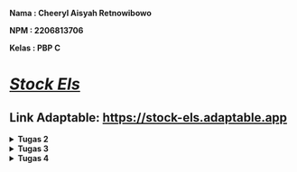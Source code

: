 **Nama    : Cheeryl Aisyah Retnowibowo**

**NPM     : 2206813706**

**Kelas   : PBP C**

# [*Stock Els*](https://stock-els.adaptable.app/main)

## Link Adaptable: https://stock-els.adaptable.app

<details>
<summary><b>Tugas 2</b></summary>

### 1. Jelaskan bagaimana cara kamu mengimplementasikan checklist secara step-by-step (bukan hanya sekadar mengikuti tutorial).
- [x] **Membuat sebuah proyek Django baru.**
    
    Diawali dengan pembuatan direktori lokal dengan nama sesuai dengan aplikasi yang diinginkan, yaitu `stock_els`. Setelah itu, buat dan aktifkan *virtual environment* pada direktori yang sama dengan tujuan agar *package* dan *dependencies* tidak bertabrakan dengan proyek lainnya dengan menggunakan perintah berikut:
    ```
    python -m venv env
    ```
    ```
    env\Scripts\activate.bat
    ```
    Langkah selanjutnya adalah buat file `requirements.txt`, tambahkan dan *install* *dependencies* tersebut.
    ```
    pip install -r requirements.txt
    ```
    Untuk membuat sebuah proyek Django, jalankan perintah berikut:
    ```
    django-admin startproject stock_els .
    ```
    Konfigurasi proyek dengan menetapkan nilai `["*"]` pada `ALLOWED_HOSTS` di file `settings.py` dengan tujuan agar kita terdaftar sebagai *host* yang diizinkan untuk mengakses aplikasi web. Sebagai tambahan, untuk mengabaikan berkas dan direktori yang tidak diperlukan, buat *file* `.gitignore`.

- [x] **Membuat aplikasi dengan nama `main` pada proyek tersebut.**
    
    Untuk membuat aplikasi dengan nama `main` pada *folder* utama, jalankan perintah berikut:
    ```
    python manage.py startapp main
    ```

- [x]  **Melakukan routing pada proyek agar dapat menjalankan aplikasi `main`.**
    
    Setelah terbentuk *folder* baru dengan nama `main` di dalam *folder* utama `stock_els` , tambahkan `main` pada variabel `INSTALLED_APPS` dalam *file* `settings.py` sehingga proyek dapat mendaftarkan dan menjalankan aplikasi `main`.

- [x]  **Membuat model pada aplikasi `main` dengan nama `Item` dan memiliki atribut wajib sebagai berikut.**
    * `name` sebagai nama item dengan tipe `CharField`.
    * `amount` sebagai jumlah item dengan tipe `IntegerField`.
    * `description` sebagai deskripsi item dengan tipe `TextField`.
    
    Pembuatan model tersebut dilakukan dengan menambahkan atribut tersebut dan atribut lain yang diinginkan beserta tipe datanya yang sesuai pada *file* `models.py` di dalam *folder* aplikasi `main`.
    Jika melakukan perubahan model, lakukan migrasi model agar Django dapat mengetahui adanya perubahan pada model basis data dengan menjalankan perintah `python manage.py makemigrations`, lalu diikuti dengan perintah `python manage.py migrate`.

- [x] **Membuat sebuah fungsi pada `views.py` untuk dikembalikan ke dalam sebuah template HTML yang menampilkan nama aplikasi serta nama dan kelas kamu.**
    
    Untuk melakukan langkah ini, buka *file* `views.py` pada *folder* aplikasi `main` dan tambahkan baris impor `from django.shortcuts import render` untuk mengimpor fungsi *render* yang digunakan untuk me-*render* tampilan HTML dengan data yang diberikan. Selain itu, tambahkan pula fungsi `show_main` yang diisi dengan nama, npm, dan kelas. Di akhir baris, tambahkan kode `return render(request, "main.html", context)` untuk me-*render* tampilan `main.html` dengan menggunakan fungsi `render`.

- [x] **Membuat sebuah routing pada `urls.py` aplikasi `main` untuk memetakan fungsi yang telah dibuat pada `views.py`.**
    
    Pembuatan *routing* pada `urls.py` aplikasi `main` dilakukan dengan pembuatan *file* `urls.py` dalam *folder* `main`. Setelah itu, lakukan impor `path` dari `django.urls` dan impor `show_main` dari `main.views`. Definisikan `app_name` dengan `'main'` untuk memberikan nama unik pada pola URL aplikasi dan buatlah varibel `urlpatterns` menjadi:
    ```
    urlpatterns = [
        path('', show_main, name='show_main'),
    ]
    ```
    Pada fungsi `path`, terdapat parameter pertama yaitu `''` agar halaman aplikasi tersebut muncul pada halaman utama *local path*. Parameter kedua adalah `show_main` yang berfungsi sebagai tampilan yang akan muncul ketika URL terkait diakses. Parameter ketiga yaitu `name` adalah untuk mengakses fungsi `show_main`.
    
- [x] **Melakukan deployment ke Adaptable terhadap aplikasi yang sudah dibuat sehingga nantinya dapat diakses oleh teman-temanmu melalui Internet.**
    
    Untuk melakukan *deployment* ke Adaptable, unggah proyek terlebih dahulu ke repositori GitHub. Buat repositori GitHub baru dengan `stock-els` dan *visibility public* agar dapat dilihat orang lain. Lalu, sambungkan *folder* repositori lokal dengan repositori GitHub tersebut dengan melakukan `add`, `commit`, dan `push`.

    Setelah repositori GitHub selesai dibuat, *login* Adaptable dengan akun GitHub yang sama. Tekan tombol `New App` dan pilih `Connect an Existing Repository` lalu pilih repositori proyek `stock_els`. Selanjutnya, gunakan `Python App Template` sebagai *deploy template*-nya, `Postgre SQL` sebagai *database type*, dan sesuaikan versi python yang digunakan (`3.11`). Setelah itu, jalankan perintah `python manage.py migrate && gunicorn stock_els.wsgi` pada `Start Command`. Masukkan nama aplikasi (`stock-els`), ceklis bagian `HTTP Listener on PORT`, dan klik `Deploy App` untuk memulai *deployment process*.

- [x] **Membuat sebuah `README.md` yang berisi tautan menuju aplikasi Adaptable yang sudah di-deploy, serta jawaban dari beberapa pertanyaan yang diminta.**
    
    Menambahkan *file* `README.md` pada *folder* utama dan menjawab pertanyaan-pertanyaan yang diminta. Setiap melakukan perubahan pada *file* ini, lakukan perintah `add`, `commit`, dan `push` agar jawaban dapat tersinkronisasi dengan yang ada di repositori GitHub.

### 2. Buatlah bagan yang berisi request client ke web aplikasi berbasis Django beserta responnya dan jelaskan pada bagan tersebut kaitan antara urls.py, views.py, models.py, dan berkas html.
<img width="2142" alt="Flowchart Django" src="https://github.com/cheerylaisyah/stock_els/assets/113777425/fcf6bebf-0c9b-49e7-b0d5-2ce05c7030db">

### 3. Jelaskan mengapa kita menggunakan virtual environment? Apakah kita tetap dapat membuat aplikasi web berbasis Django tanpa menggunakan virtual environment?

*Virtual environment* adalah *tools* untuk mengisolasi *package* dan *dependencies* pada suatu proyek. Dengan *virtual environment*, kita dapat mengerjakan banyak proyek aplikasi dengan kebutuhan *library* beragam tanpa harus mengganggu proyek aplikasi lainnya. Dengan kata lain, *virtual environment* akan membuat pengelolaan dependensi proyek menjadi lebih mudah dan efisien.

Pembuatan aplikasi *web* berbasis Django tetap bisa dilakukan tanpa menggunakan *virtual environment*, namun akan menjadi lebih sulit karena terdapat beberapa potensi masalah yang dapat muncul seperti, salah satunya adalah tabrakan antara proyek satu dengan proyek lainnya, khususnya jika keduanya memiliki dependensi yang berbeda. Oleh karena itu, penggunaan *virtual environment* dalam pembuatan aplikasi web berbasis Django sangatlah dianjurkan.

### 4. Jelaskan apakah itu MVC, MVT, MVVM dan perbedaan dari ketiganya.
a. **MVC (Model-View-Controller)**:
    MVC adalah sebuah konsep arsitektur yang membagi kode pada aplikasi menjadi tiga komponen sehingga pemeliharaan dan pengoptimalan sistem menjadi lebih mudah. Cara kerja ini populer disebut dengan *separation of concerns*. 
    
- *Model*: Mengelola dan berhubungan langsung dengan *database*.
- *View*: Menyajikan tampilan informasi kepada pengguna
- *Controller*: Menghubungkan *Model* dan *Vview* dalam setiap proses *request* dari *user*. 

Alur kerja MVC yaitu *Controller* berinteraksi dengan *user*, lalu meneruskan perintah *user* ke *model* untuk menampilkan data yang diminta. Selanjutnya *model* akan memberikan data tersebut ke *Controller* agar ditampilkan oleh *View*. 

b. **MVT (Model-View-Template)**:
    MVT adalah sebuah konsep arsitektur yang digunakan dalam pengembangan web untuk memisahkan komponen-komponen utama dari sebuah aplikasi. Konsep ini memungkinkan pengembang web untuk mengorganisasi dan mengelola kode dengan lebih terstruktur.
    
- *Model*: Menyimpan data dan logika aplikasi.
- *View*: Menampilkan data dari *Model* dan menghubungkannya dengan *Template*.
- *Template*: Menentukan tampilan antarmuka pengguna.
    
Alur kerja MVT yaitu permintaan yang masuk ke dalam *server* akan diproses melalui *urls* untuk diteruskan ke *View* yang didefinisikan oleh pengembang untuk memproses permintaan tersebut. Apabila terdapat proses yang membutuhkan keterlibatan *database*, maka nantinya *View* akan memanggil *query* ke *Model* dan *database* akan mengembalikan hasil dari *query* tersebut ke *View*. Setelah permintaan telah selesai diproses, hasil proses tersebut akan dipetakan ke dalam HTML yang sudah didefinisikan sebelum akhirnya HTML tersebut dikembalikan ke pengguna sebagai *respons*.

c. **MVVM (Model-View-ViewModel)**:
    MVVM adalah sebuah arsitektur atau pola desain *software*, yang memisahkan logika bisnis dengan logika presentasi atau kontrol antarmuka pengguna (UI) menjadi tiga lapisan sehingga membuat aplikasi lebih mudah dikembangkan dan diuji karena minim masalah. 
    
- *Model*: Menyimpan logika bisnis dan data aplikasi.
- *View*: Bertanggung jawab menentukan struktur, tata letak, teks, gambar, dan elemen antarmuka lainnya yang nantinya dilihat oleh pengguna.
- *ViewModel*: *Layer ViewModel* berada di antara *layer View* dan *Model*, dan berfungsi sebagai penghubung keduanya.
    
Alur proses MVVM adalah *ViewModel* mendapatkan *input* dari *View* mengenai aktivitas pengguna, dan melakukan *2-way data binding*. Perubahan pada elemen dalam kumpulan data secara otomatis diperbarui dalam kumpulan data terikat, dan menentukan fungsi UI. Setelah mendapatkan data, *ViewModel* meneruskannya ke *layer Model* untuk dimanipulasi dan disimpan. Perubahan status yang terjadi selama proses tersebut akan diumumkan melalui notifikasi perubahan dan akan dikirimkan data yang diperbarui ke *View* untuk ditampilkan kembali kepada pengguna.

**Perbedaan antara MVC, MVT dan MVVM:**

Ketiga pola arsitektur di atas memiliki komponen *Model* dan *View*, namun ketiganya memiliki tiga alur kerja yang berbeda. Perbedaan tersebut adalah sebagai berikut:
- Pada MVC, terdapat *Controller* yang berfungsi sebagai pengontrol interaksi atau media penghubung antara *Model* dan *View*.
- Pada MVT, ia serupa dengan MVC namun MVT memanfaatkan *Template* sebagai elemen terpisah yang mengatur tampilan antarmuka pengguna.
- Pada MVVM, terdapat *ViewModel* yang berperan sebagai mediator pengelola tampilan serta interaksi pengguna.
</details>

<details>
<summary><b>Tugas 3</h1></b></summary>

### 1. Apa perbedaan antara form POST dan form GET dalam Django?
| POST  | GET |
| ------------- | ------------- |
| Mengirimkan data atau nilai langsung ke *action* untuk ditampung, tanpa menampilkan pada URL | Menampilkan data/nilai pada URL, kemudian akan ditampung oleh *action*  |
| Lebih aman | Kurang aman |
| Digunakan untuk mengirimkan data yang penting/kredensial.  | Digunakan untuk mengirimkan data dengan informasi umum yang dapat dilihat oleh *public* |
| Menampung data yang tidak terbatas | Hanya bisa menampung 2047 data |
| Pemanggilan method POST menggunakan $_POST | Pemanggilan method GET menggunakan $_GET |

### 2. Apa perbedaan utama antara XML, JSON, dan HTML dalam konteks pengiriman data?
| Perbedaan | JSON | XML | HTML |
|--------------------------|---------------------------------------------|---------------------------------------------|---------------------------------------------|
| Pemahaman Data | Format data sering digunakan untuk pertukaran data terstruktur antara aplikasi | Format data yang sering digunakan untuk pertukaran data terstruktur, konfigurasi, dan penyimpanan dokumen | Digunakan untuk menggambarkan tampilan dan struktur halaman *web* |
| Struktur Data | Data dijelaskan dalam bentuk pasangan *key-value* (objek) atau array | Data dijelaskan dalam elemen yang dapat bersarang dan memiliki hierarki | Digunakan untuk membuat tampilan halaman *web* dengan elemen, atribut, dan teks |
| Tipe Data | Mendukung tipe data dasar seperti string, angka, boolean, objek, dan array | Mendukung berbagai jenis data dengan definisi khusus melalui DTD atau XML Schema | Mengandung teks, tautan, gambar, video, audio, dan elemen tampilan *web* lainnya |
| Validasi | Tidak memiliki mekanisme bawaan untuk validasi data | Dukungan untuk validasi data dengan XML Schema atau DTD | Tidak memiliki mekanisme bawaan untuk validasi data |
| Pembacaan | Penulisan dan pembacaan data relatif mudah, terutama dalam bahasa JavaScript | Pembacaan data memerlukan *parsing* XML, yang bisa jadi lebih kompleks | Penulisan dan pembacaan data mudah karena HTML didesain untuk ditampilkan di *browser* |
| Ukuran Data | Struktur data ringan dan biasanya lebih efisien dalam pengiriman dan penerimaan data | Lebih berat dan memerlukan lebih banyak karakter untuk menggambarkan data yang sama | Lebih berat dibandingkan JSON, tetapi biasanya lebih ringan daripada XML |
| Kelebihan | Mudah dibaca oleh manusia dan digunakan untuk pertukaran data antar aplikasi | Dukungan untuk validasi struktur data dan fleksibilitas dalam mendefinisikan tipe data | Digunakan untuk membuat tampilan halaman web yang interaktif |
| Kekurangan | Tidak memiliki mekanisme bawaan untuk validasi data dan kurang ekspresif dibandingkan XML | Memerlukan *parsing* yang lebih kompleks dan lebih berat daripada JSON | Tidak terstruktur secara formal dan memiliki keterbatasan dalam pengiriman data terstruktur |

### 3. Mengapa JSON sering digunakan dalam pertukaran data antara aplikasi web modern?
JSON didukung oleh JavaScript, yaitu bahasa pemrograman yang paling banyak digunakan dalam pengembangan *web* sehingga JSON memudahkan para *developer* untuk *parsed* dan *manipulated* dalam aplikasi *front-end*. JSON memungkinkan *developer* untuk merepresentasikan struktur data yang kompleks dalam format yang ringkas dan mudah dibaca sehingga ideal untuk pertukaran data antar aplikasi *web*. 

*Main point* dari JSON adalah *simplicity and readibility*. JSON sangat mudah ditulis dan dipahami karena menggunakan format yang sangat *human-readable*. JSON juga mendukung tipe-tipe data umum, seperti string, angka, boolean, null, objek, dan array, yang dapat di-*nested* dan dikombinasikan dengan berbagai cara. Selain itu, JSON juga memiliki tingkat *compatibility* dan *interoperability* yang baik dengan berbagai *platform*, bahasa, dan *frameworks*. JSON juga umumnya lebih cepat dan ringan daripada XML karena ukurannya yang lebih kecil dan strukturnya lebih sederhana. Oleh karena itu, JSON sering digunakan karena memiliki banyak keuntungan yang memudahkan para *developer* untuk mengembangkan suatu aplikasi *web* modern. 

### 4. Jelaskan bagaimana cara kamu mengimplementasikan checklist secara step-by-step (bukan hanya sekadar mengikuti tutorial).

- [x] **Membuat input form untuk menambahkan objek model pada app sebelumnya**
    1. Membuat folder `templates` pada *root folder* bernama `base.html` sebagai *template* dasar yang digunakan untuk kerangka umum halaman *web* lainnya dalam proyek dengan kode:

        ```
        {% load static %}
        <!DOCTYPE html>
        <html lang="en">
            <head>
                <meta charset="UTF-8" />
                <meta
                    name="viewport"
                    content="width=device-width, initial-scale=1.0"
                />
                {% block meta %}
                {% endblock meta %}
            </head>

            <body>
                {% block content %}
                {% endblock content %}
            </body>
        </html>
        ```

    2. Menambahkan kode `'DIRS': [BASE_DIR / 'templates'],` dalam `TEMPLATES` pada `settings.py` yang berada di subdirektori `stock_els`. Hal ini dilakukan agar `base.html` terbaca sebagai berkas *template*.
    3. Ubah kode yang pernah dibuat pada `main.html` dengan menambahkan:
    ```
    {% extends 'base.html' %}

    {% block content %}
        *kode yang pernah dibuat*
    {% endblock content %}
    ```
    4. Untuk membuat struktur *form* yang dapat menerima data produk baru, buat *file* baru dalam *folder* `main` dengan nama `forms.py` dengan kode:
    ```
    from django.forms import ModelForm
    from main.models import Product

    class ProductForm(ModelForm):
        class Meta:
            model = Product 
            fields = ["name", "amount", "size", "qty", "description"]
    ```
    - *ketika data dari *form* disimpan, isi dari *form* akan disimpan menjadi objek `Product`*

- [x] **Tambahkan 5 fungsi views untuk melihat objek yang sudah ditambahkan dalam format HTML, XML, JSON, XML by ID, dan JSON by ID**
    1. Untuk menampilkan objek dalam format HTML, pada `views.py` dalam folder `main`, tambahkan import baru dan fungsi baru `create_product` dengan parameter `request`, dan ubah fungsi `show_main`:
    ```
    from django.http import HttpResponseRedirect
    from main.forms import ProductForm
    from django.urls import reverse

    def show_main(request):
        products = Product.objects.all()

        context = {
           ...
        }

        return render(request, "main.html", context)

    def create_product(request):
        form = ProductForm(request.POST or None)

        if form.is_valid() and request.method == "POST":
            form.save()
            return HttpResponseRedirect(reverse('main:show_main'))

        context = {'form': form}
        return render(request, "create_product.html", context)
    ```
    - `form = ProductForm(request.POST or None)` --> membuat `ProductForm` baru dengan memasukkan QueryDict berdasarkan input *user* pada `request.POST`
    - `form.is_valid()` --> memvalidasi isi input dari *form*.
    - `form.save()` --> membuat dan menyimpan data dari *form*.
    - `return HttpResponseRedirect(reverse('main:show_main'))` --> melakukan *redirect* setelah data *form* berhasil disimpan.
    - `Product.objects.all()` --> mengambil seluruh object Product yang tersimpan pada *database*.
    2. Buat file `create_product.html` pada folder `main/templates` dan isi dengan kode berikut:
    ```
    {% extends 'base.html' %} 

    {% block content %}
    <h1>Add New Product</h1>

    <form method="POST">
        {% csrf_token %}
        <table>
            {{ form.as_table }}
            <tr>
                <td></td>
                <td>
                    <input type="submit" value="Add Product"/>
                </td>
            </tr>
        </table>
    </form>

    {% endblock %}
    ```
    - `<form method="POST">` --> menandakan *block* untuk *form* dengan metode POST.
    - `{% csrf_token %}` --> token yang berfungsi sebagai *security*
    - `{{ form.as_table }}` --> menampilkan *fields form* yang telah dibuat pada `forms.py` sebagai *table*
    - `<input type="submit" value="Add Product"/>` --> tombol *submit* untuk mengirimkan *request* ke *view* `create_product(request)`.
    3. Untuk menampilkan data produk dalam bentuk *table* serta tombol `Add New Product` yang akan *redirect* ke halaman *form* dengan menambahkan kode di bawah ini di antara `{% block content %}` dan `{% endblock content %}`:
    ```
    ...
    <table>
    <tr>
        <th>Name</th>
        <th>Amount</th>
        <th>Size</th>
        <th>Qty</th>
        <th>Description</th>
        <th>Date Added</th>
    </tr>

    {% for product in products %}
        <tr>
            <td>{{product.name}}</td>
            <td>{{product.amount}}</td>
            <td>{{product.size}}</td>
            <td>{{product.qty}}</td>
            <td>{{product.description}}</td>
            <td>{{product.date_added}}</td>
        </tr>
    {% endfor %}
    </table>

    <br />

    <a href="{% url 'main:create_product' %}">
        <button>
            Add New Product
        </button>
    </a>
    ```
    4. Untuk menampilkan objek dalam format XML, JSON, XML *by* ID, dan JSON *by* ID, buka kembali `views.py` dalam folder `main` lalu tambahkan import dan fungsi di bawah ini:
    ```
    from django.http import HttpResponse
    from django.core import serializers

    def show_xml(request):
        data = Product.objects.all()
        return HttpResponse(serializers.serialize("xml", data), content_type="application/xml")

    def show_json(request):
        data = Product.objects.all()
        return HttpResponse(serializers.serialize("json", data), content_type="application/json")

    def show_xml_by_id(request, id):
        data = Product.objects.filter(pk=id)
        return HttpResponse(serializers.serialize("xml", data), content_type="application/xml")

    def show_json_by_id(request, id):
        data = Product.objects.filter(pk=id)
        return HttpResponse(serializers.serialize("json", data), content_type="application/json")
    ```

- [x] **Membuat routing URL untuk masing-masing views yang telah ditambahkan pada poin 2**
    1. Pada `urls.py` dalam folder `main`, import fungsi yang telah ditambahkan sebelumnya dan tambahkan *path url* ke dalam `urlpatterns` untuk mengakses fungsi yang telah diimpor hingga kode menjadi seperti di bawah ini:
    ```
    ...
    from main.views import show_main, create_product, show_xml, show_json, show_xml_by_id, show_json_by_id
    ...
    urlpatterns = [
    path('', show_main, name='show_main'),
    path('create-product', create_product, name='create_product'),
    path('xml/', show_xml, name='show_xml'),
    path('json/', show_json, name='show_json'),
    path('xml/<int:id>/', show_xml_by_id, name='show_xml_by_id'),
    path('json/<int:id>/', show_json_by_id, name='show_json_by_id'), 
    ]

    ```
### 5. Hasil akses URL pada Postman
- HTML
  <img width="960" alt="HTML" src="https://github.com/cheerylaisyah/stock_els/assets/113777425/e7467225-f05f-4682-941a-0f7bf3371cf4">

- XML
  <img width="960" alt="XML" src="https://github.com/cheerylaisyah/stock_els/assets/113777425/b7cf1e90-51cf-44a9-a4cc-81cf06ce946c">

- JSON
  <img width="960" alt="JSON" src="https://github.com/cheerylaisyah/stock_els/assets/113777425/b9397d92-7dfc-4921-aa19-ebefa6c0ffa3">

- XML *by* ID
  <img width="960" alt="XML by ID" src="https://github.com/cheerylaisyah/stock_els/assets/113777425/73b26d67-adb9-4213-a289-d8e4f84c132f">

- JSON *by* ID
  <img width="960" alt="JSON by ID" src="https://github.com/cheerylaisyah/stock_els/assets/113777425/b9d30b18-c314-4343-8023-19fdcf99171c">

### 6. Melakukan add-commit-push ke GitHub.
Pada *root folder*, lakukan add-commit-push ke dalam repository GitHub yang telah ditetapkan di awal.

========
### Referensi
Dimas, S. (2019, September 17). Perbedaan Method GET dan POST! Kapan sebaiknya digunakan ? Kelas Programmer. Retrieved September 18, 2023, from https://kelasprogrammer.com/perbedaan-method-get-dan-post-kapan-digunakan/

JSON for Web Applications: Benefits and Drawbacks. (2023, August 25). LinkedIn. Retrieved September 18, 2023, from https://www.linkedin.com/advice/3/what-benefits-drawbacks-using-json-data

JSON vs XML. (2022, November 11). AppMaster. Retrieved September 18, 2023, from https://appmaster.io/id/blog/json-vs-xml-id

JSON vs XML - Perbedaan Antara Berbagai Representasi Data - AWS. (n.d.). Amazon AWS. Retrieved September 18, 2023, from https://aws.amazon.com/id/compare/the-difference-between-json-xml/

Panduan Perbedaan XML dan HTML yang Wajib Kamu Ketahui. (2021, December 23). Exabytes. Retrieved September 18, 2023, from https://www.exabytes.co.id/blog/perbedaan-xml-dan-html/

Perbedaan Method POST dan GET Beserta Fungsinya. (2016, November 6). Makinrajin. Retrieved September 18, 2023, from https://makinrajin.com/blog/perbedaan-post-dan-get/

Unlocking the Power of JSON Data Type in Web Development. (2023, April 22). LinkedIn. Retrieved September 18, 2023, from https://www.linkedin.com/pulse/unlocking-power-json-data-type-web-development-elvin-shahsuvarli
</details>

<details>
<summary><b>Tugas 4</h1></b></summary>

### 1. Apa itu Django UserCreationForm, dan jelaskan apa kelebihan dan kekurangannya?
Django UserCreationForm adalah impor form bawaan dari Django yang memudahkan pembuatan form pendaftaran user dalam aplikasi web. UserCreationForm memiliki tiga fields yaitu username, password, confirmation password. Dengan form ini, user baru dapat mendaftar dengan mudah di situs web tanpa harus menulis kode dari awal. 

- **Kelebihan**

    1. *Built-In Authentication*
        Karena merupakan bagian dari *framework* Django, UserCreationForm mudah diimplementasikan dan memiliki fungsionalitas yang tinggi di mana developer tidak perlu membuat *code* dari *strach*
    2. *Security*
        Form telah meng-*handle* masalah kemanan seperti validasi kata sandi dan *password hashing* di mana melindungi data *user*
    3. *Customization*
        Kita dapat dengan mudah mengkustomisasi form tersebut, contohnya menambahkan fields tambahan sebagai syarat registrasi
    4. *Compatibility*
        Karena merupakan bagian dari *framework* Django, form ini akan selalu *update* dengan Django sehingga bersifat *well-maintained* dan memastikan *security & compability updates* yang dilakukan oleh Django itu sendiri.

- **Kekurangan**
    1. *Basic Features*
        UserCreationForm menyediakan fungsi pendaftaran yang sangat *basic* sehingga jika kita memerlukan fitur-fitur tambahan ataupun menyesuaikan dengan desain aplikasi kita, diperlukan kustomisasi kembali di mana dapat menjadi kompleks dan memakan waktu.
    2. *Internationalization* (i18n)
        Perlu dipastikan kembali apakah label-label form dan pesan yang ditampilkan sesuai dengan bahasa yang diinginkan.
    3. *Dependency on Django*
        UserCreationForm merupakan *framework* bawaan dari Django sehingga jika suatu saat aplikasi/web beralih ke sistem otentikasi atau kerangka kerja yang berbeda, perlu disesuaikan kembali fungsionalitas form pendaftaran user.

### 2. Apa perbedaan antara autentikasi dan otorisasi dalam konteks Django, dan mengapa keduanya penting?
| Autentikasi  | Otorisasi |
| ------------- | ------------- |
| Identitas pengguna diperiksa untuk memberikan akses ke sistem | Otoritas pengguna diperiksa untuk mengakses resources pada sistem |
| Pengguna diverifikasi melalui nama pengguna, password, face recognition, retina scan, fingerprint, dll. | Pengguna divalidasi berdasarkan hak ases terhadap resources dengan menggunakan role yang telah ditentukan sebelumnya |
| Memerlukan detail login pengguna | Memerlukan user's privilege atau security levels |
| Menentukan apakah orang tersebut adalah pengguna atau bukan | Menentukan apakah izin yang dimiliki pengguna tersebut |
| Terlihat pada end user | Tidak terlihat oleh end user |

Contoh dari perbedaan keduanya adalah, saat mahasiswa melakukan login pada SCELE. Mahasiswa diharuskan login terlebih dahulu sebagai bentuk autentikasi untuk menenetukan apakah terdaftar sebagai mahasiswa UI atau bukan sebelum mengakses laman SCELE. Setelah mahasiswa berhasil melakukan autentikasi, sistem menentukan informasi apa yang boleh diakses oleh mahasiswa tersebut berdasarkan role yang telah ditentukan dalam sistem.

Autentikasi dan otorisasi sangat penting untuk menjaga keamanan, privasi data, dan integritas sistem komputer dan aplikasi. Keduanya bekerja sama untuk memastikan bahwa hanya pengguna yang berwenang yang dapat mengakses data dan sumber daya yang sesuai, serta melindungi informasi pengguna dari akses yang tidak sah.

### 3. Apa itu cookies dalam konteks aplikasi web, dan bagaimana Django menggunakan cookies untuk mengelola data sesi pengguna?
Cookies dalam konteks aplikasi web adalah potongan data kecil yang disimpan di browser client. Cookies digunakan untuk menyimpan data pengguna dalam file secara permanen (atau untuk waktu tertentu) dan mengelola sesi pengguna dengan efektif dan aman. 

Ketika seorang pengguna pertama kali mengakses situs web Django, cookie session yang unik dibuat dan disimpan di perangkat mereka. Cookie ini berisi sebuah pengenal yaitu session ID sebagai suatu token (barisan karakter) untuk mengenali session yang unik pada aplikasi web tertentu. Session ID memungkinkan Django untuk mengenali dan mengaitkan interaksi pengguna selanjutnya dengan sesi khusus mereka di server. Session ID ini kemudian dapat dipetakan ke suatu struktur data pada sisi web server di mana memudahkan pengambilan dan pembaruan informasi session dengan lancar.

### 4. Apakah penggunaan cookies aman secara default dalam pengembangan web, atau apakah ada risiko potensial yang harus diwaspadai?
Penggunaan cookies dalam pengembangan web relatif aman. Namun, jika data cookie jatuh ke tangan yang salah maka dapat disalahgunakan untuk mengakses sesi penelusuran, mencuri informasi pribadi, dsb. Beberapa serangan yang bisa terjadi berkaitan dengan cookies ini adalah:
a. *Cross-Site Scripting* (XSS)
    Eksploitasi keamanan di mana penyerang menempatkan malicious client-end code ke laman web dengan tujuan untuk mengambil data penting, mengambil cookie dari user atau mengirimkan suatu program yang dapat merusak user namun membuatnya terlihat disebabkan oleh web itu sendiri. Untuk mencegahnya, gunakan metode keamanan seperti HTTP Only untuk melindungi cookies dari serangan ini.
b. *Cross-Site Request Forgery* (CSRF)
    Serangan CSRF dapat memanipulasi cookies untuk melakukan tindakan tidak diinginkan pada nama pengguna yang terotentikasi. Token CSRF dapat diimplementasikan untuk mencegah serangan ini.
Oleh karena itu, walaupun penggunaan cookies aman, namun kita perlu melakukan langkah-langkah pencegahan untuk menghindari hal-hal yang tidak diinginkan, seperti mematuhi praktik keamanan yang baik, mengenkripsi data sensitif yang disimpan dalam cookies, dan melakukan validasi data yang masuk ke dalam cookies.

### 5. Jelaskan bagaimana cara kamu mengimplementasikan checklist di atas secara step-by-step (bukan hanya sekadar mengikuti tutorial).
- [x] **Mengimplementasikan fungsi registrasi, login, dan logout untuk memungkinkan pengguna untuk mengakses aplikasi sebelumnya dengan lancar.**
1. Registrasi

    a. Pada `main/views.py`:
    - Tambahkan import berikut:
        ```
        from django.shortcuts import redirect
        from django.contrib.auth.forms import UserCreationForm
        from django.contrib import messages  
        ```
        Notes:
        - UserCreationForm --> import form bawaan Django yang memudahkan pembuatan form pendaftaran user dalam aplikasi web tanpa harus menulis kode dari awal.
    - Untuk menghasilkan form registrasi secara otomatis dan membuat akun user ketika data form di-submit, buat fungsi `register` dengan parameter `request` dan isi dengan kode berikut:
        ```
        def register(request):
            form = UserCreationForm()

            if request.method == "POST":
                form = UserCreationForm(request.POST)
                if form.is_valid():
                    form.save()
                    messages.success(request, 'Your account has been successfully created!')
                    return redirect('main:login')
            
            context = {'form':form}

            return render(request, 'register.html', context)
        ```
        Notes:
        - `form = UserCreationForm(request.POST)` --> membuat `UserCreationForm` baru dari yang telah di-import sebelumnya dengan memasukkan QueryDict berdasarkan input dari user pada `request.POST`.
        - `form.is_valid` --> memvalidasi data dari form tersebut.
        - `form.save` --> membuat dan menyimpan data dari form tersebut.
        - `messages.success(request, 'Your account has been successfully created!')` --> menampilkan pesan kepada pengguna setelah berhasil membuat akun.
        - `return redirect('main:show_main')` --> melakukan redirect setelah data form berhasil disimpan.

    b. Pada folder `main/templates`, buat file HTML dengan nama `register.html` dan isi dengan kode berikut:
    ```
    {% extends 'base.html' %}

    {% block meta %}
        <title>Register</title>
    {% endblock meta %}

    {% block content %}  

    <div class = "login">
        
        <h1>Register</h1>  

            <form method="POST" >  
                {% csrf_token %}  
                <table>  
                    {{ form.as_table }}  
                    <tr>  
                        <td></td>
                        <td><input type="submit" name="submit" value="Register"/></td>  
                    </tr>  
                </table>  
            </form>

        {% if messages %}  
            <ul>   
                {% for message in messages %}  
                    <li>{{ message }}</li>  
                    {% endfor %}  
            </ul>   
        {% endif %}

    </div>  

    {% endblock content %}
    ```

2. Login

    a. Pada `main/views.py`:
    - Tambahkan import berikut:

        ```
        from django.contrib.auth import authenticate, login
        ```

        Notes:
        - fungsi `authenticate` dan `login` --> melakukan autentikasi dan login jika autentikasi berhasil
    - Untuk membuat form login, buat fungsi `login_user` dengan parameter `request` dan isi dengan kode berikut:
        ```
        def login_user(request):
        if request.method == 'POST':
            username = request.POST.get('username')
            password = request.POST.get('password')
            user = authenticate(request, username=username, password=password)
            if user is not None:
                login(request, user)
                return redirect('main:show_main')
            else:
                messages.info(request, 'Sorry, incorrect username or password. Please try again.')
        context = {}
        return render(request, 'login.html', context)
        ```
        Notes:
        - `authenticate(request, username=username, password=password` --> melakukan autentikasi user berdasarkan username & password yang diterima dari request yang dikirim oleh user saat login.

    b. Pada folder `main/templates`, buat file HTML dengan nama `login.html` dan isi dengan kode berikut:
    ```
    {% extends 'base.html' %}

    {% block meta %}
        <title>Login</title>
    {% endblock meta %}

    {% block content %}

    <div style="display: flex; justify-content: center; align-items: center; min-height: 90vh;">
        <div class="login">

            <h1>Login</h1>

            <form method="POST" action="">
                {% csrf_token %}
                <table>
                    <tr>
                        <td>Username: </td>
                        <td><input type="text" name="username" placeholder="Username" class="form-control"></td>
                    </tr>

                    <tr>
                        <td>Password: </td>
                        <td><input type="password" name="password" placeholder="Password" class="form-control"></td>
                    </tr>

                    <tr>
                        <td></td>
                        <td><input class="btn login_btn" type="submit" value="Login"></td>
                    </tr>
                </table>
            </form>

            {% if messages %}
                <ul>
                    {% for message in messages %}
                        <li>{{ message }}</li>
                    {% endfor %}
                </ul>
            {% endif %}

            Don't have an account yet? <a href="{% url 'main:register' %}">Register Now</a>
            
        </div>
    </div>

    {% endblock content %}
    ``````

3. Logout

    a. Pada `main/views.py`:
    - Tambahkan import berikut::
        ```
        from django.contrib.auth import logout
        ```
    - Buat fungsi `logout_user` dengan parameter `request` dan isi dengan kode berikut:
        ```
        def logout_user(request):
            logout(request)
            return redirect('main:login')
        ```
        Notes:
        - `logout(request)` --> menghapus sesi pengguna yang saat ini masuk.
        - `return redirect('main:login')` --> mengarahkan pengguna ke halaman login dalam aplikasi Django.

    b. Pada `main/templates/main.html`:
    Setelah *hyperlink tag* untuk `Add New Product`, tambahkan kode berikut:
    ```
    ...
    <a href="{% url 'main:logout' %}">
        <button>
            Logout
        </button>
    </a>
    ...
    ```
 - Untuk menampilkan ketiga fungsi tersebut ke aplikasi, buka `main/urls.py`, import fungsi yang telah dibuat dan tambahkan path url dalam `urlpatterns` untuk mengakses fungsi yang di-import:
    ```
    from main.views import register, login_user, logout_user
    ...
    path('register/', register, name='register'), 
    path('login/', login_user, name='login'),
    path('logout/', logout_user, name='logout'),
    ```
- Untuk memastikan hanya user yang memiliki akun pada aplikasi yang dapat mengakses halaman main, lakukan hal berikut:

    a. Pada `main/views.py`:
    
    - Tambahkan import:
        ```
        from django.contrib.auth.decorators import login_required
        ```
        Notes:
        - `from django.contrib.auth.decorators import login_required` --> mengharuskan pengguna untuk login sebelum dapat mengakses suatu halaman web
        
    b. Di atas fungsi `show_main`, tambahkan kode:
    ```
    ...
    @login_required(login_url='/login')
    def show_main(request):
    ...
    ```
- [x] **Membuat dua akun pengguna dengan masing-masing tiga dummy data menggunakan model yang telah dibuat pada aplikasi sebelumnya untuk setiap akun di lokal.**
- Flow pembuatan akun dan menambahkan tiga dummy data:
    <img width="1887" alt="Flow Add Item" src="https://github.com/cheerylaisyah/stock_els/assets/113777425/a20bf1a7-7c82-41ea-86b0-5d692c7324ad">

- Akun Pertama
    <img width="960" alt="Akun 1" src="https://github.com/cheerylaisyah/stock_els/assets/113777425/cec0f584-de61-42a2-875a-9df897136754">

- Akun Kedua
    <img width="960" alt="Akun 2" src="https://github.com/cheerylaisyah/stock_els/assets/113777425/3f1a2768-9452-43a4-94b6-8dd61239a368">

- [x] **Menghubungkan model Item dengan User.**

a. Pada `main/models.py`

- Tambahkan import:
    ```
    from django.contrib.auth.models import User
    ```
- Dengan *relationship*, kita dapat menghubungkan suatu item dengan satu user tertentu, yaitu dengan menambahkan kode berikut pada model `Item`:
    ```
    class Item(models.Model):
        user = models.ForeignKey(User, on_delete=models.CASCADE)
        ...
    ```

b. Pada `main/views.py`
    
- Pada fungsi `create_item` ubah potongan kodenya menjadi seperti di bawah ini:
    ```
    def create_item(request):
        form = ItemForm(request.POST or None)

        if form.is_valid() and request.method == "POST":
            # Tugas 4
            item = form.save(commit=False)
            item.user = request.user
            item.save()    
            return HttpResponseRedirect(reverse('main:show_main'))
    ...
    ```
    Notes:
    - Parameter `commit=False` --> untuk memastikan objek yang dibuat tidak langsung di-save oleh Django sehingga memungkinkan kita untuk melakukan modifikasi jika diperlukan.
    - `item.user = request.user` --> menandakan bahwa item yang dibuat dimiliki oleh user yang sedang login.
- Untuk memastikan objek `Item` yang ditampilkan hanya milik user yang sedang login, ubah kode pada fungsi `show_main` menjadi seperti berikut:
    ```
    def show_main(request):
        items = Item.objects.filter(user=request.user)
        ...
    ...
    ```

Dengan melakukan perubahan pada model, maka kita perlu melakukan migrasi model pada aplikasi yaitu dengan `python manage.py makemigrations` dan `python manage.py migrate`.

- [x] **Menampilkan detail informasi pengguna yang sedang logged in seperti username dan menerapkan cookies seperti last login pada halaman utama aplikasi.**

a. Menampilkan detail informasi pengguna yang sedang logged in.

- Pada `main/views.py` ubah kode pada fungsi `show_main` menjadi seperti berikut:
    ```
    def show_main(request):
        ...
        context = {
            'name': request.user.username,
        ...
    ...
    ```
    Notes:
    - `request.user.username` --> menampilkan username pengguna yang login pada halaman main.

b. Menerapkan cookies seperti last login pada halaman utama aplikasi.

Pada `main/views.py`:
- Tambahkan import:
    ```
    import datetime
    from django.http import HttpResponseRedirect
    from django.urls import reverse
    ```
- Tambahkan cookie bernama `last_login` di dalam fungsi `login_user` sehingga kita dapat melihat kapan terakhir kali pengguna melakukan login dengan mengganti kode pada blok `if user is not None`:
    ```
    ...
    if user is not None:
        login(request, user)
        response = HttpResponseRedirect(reverse("main:show_main")) 
        response.set_cookie('last_login', str(datetime.datetime.now()))
        return response
    ...
    ```
    Notes:
    - `login(request, user)` --> meminta user melakukan login
    - `response = HttpResponseRedirect(reverse("main:show_main"))` --> membuat response agar redirect ke halaman utama
    - `response.set_cookie('last_login', str(datetime.datetime.now()))` --> membuat cookie last_login dan menambahkannya ke dalam response

- Untuk menambahkan informasi cookie last_login di halaman web, tambahkan potongan kode `'last_login': request.COOKIES['last_login'],` ke dalam variabel `context`.
- Untuk menghapus cookie `last_login` saat pengguna melakukan `logout`, ubah fungsi `logout_user` menjadi di bawah ini:
    ```
    def logout_user(request):
        logout(request)
        response = HttpResponseRedirect(reverse('main:login'))
        response.delete_cookie('last_login')
        return response
    ```
Pada `main/templates/main.html`:
- Untuk menampilkan data last login, tambahkan kode berikut di antara tabel dan button logout:
    ```
    ...
    <h5>Sesi terakhir login: {{ last_login }}</h5>
    ...
    ```

### 6. Bonus
- [x] **Tambahkan tombol dan fungsi untuk menambahkan amount suatu objek sebanyak satu, mengurangi jumlah stok suatu objek sebanyak satu, dan menghapus suatu objek dari inventori .**
- Pada `main/views.py`, buat fungsi untuk ketiga action tersebut:
    ```
    # Menambahkan satu item
    def decrement_item(request, id):
        item = Item.objects.get(id=id)

        if (item.amount > 0):
            item.amount -= 1
            item.save()
            if item.amount <= 0:
            Item.objects.filter(pk=id).delete()

        return HttpResponseRedirect(reverse("main:show_main"))

    # Mengurangi satu item
    def increment_item(request, id):
        item = Item.objects.get(id=id)

        item.amount += 1
        item.save()
        
        return HttpResponseRedirect(reverse("main:show_main"))

    # Menghapus item
    def remove_item(request, id):
        Item.objects.filter(pk=id).delete()

        return HttpResponseRedirect(reverse("main:show_main"))
    ```
- Lakukan routing untuk ketiga fungsi dalam `main/urls.py`:
    ```
    from main.views import decrement_item, increment_item, remove_item

    urlpatterns = [
        ...
        path('decrement-item/<int:id>', decrement_item, name='decrement_item'),
        path('increment-item/<int:id>', increment_item, name='increment_item'),
        path('remove-item/<int:id>', remove_item, name='remove_item')
    ]
    ```
- Tampilkan ketiga action tersebut pada halaman aplikasi dengan menambahkan kode berikut pada `main/templates/main.html`:
    ```
    <!-- menambahkan button tentang amount item sebagai bonus -->
                <td style="text-align: center;">
                    <form action="{% url 'main:increment_item' item.id %}" method="post" style="display: inline;">
                        {% csrf_token %}
                        <button type="submit" name="increment">
                            +
                        </button>
                    </form>
                    <form action="{% url 'main:decrement_item' item.id %}" method="post" style="display: inline;">
                        {% csrf_token %}
                        <button type="submit" name="decrement">
                            -
                        </button>
                    </form>
                    <form action="{% url 'main:remove_item' item.id %}" method="post" style="display: inline;">
                        {% csrf_token %}
                        <button type="submit" name="remove">
                            Remove
                        </button>
                    </form>
                </td>
    ```

### 7. Melakukan add-commit-push ke GitHub.
Pada *root folder*, lakukan add-commit-push ke dalam repository GitHub yang telah ditetapkan di awal.
</details>
